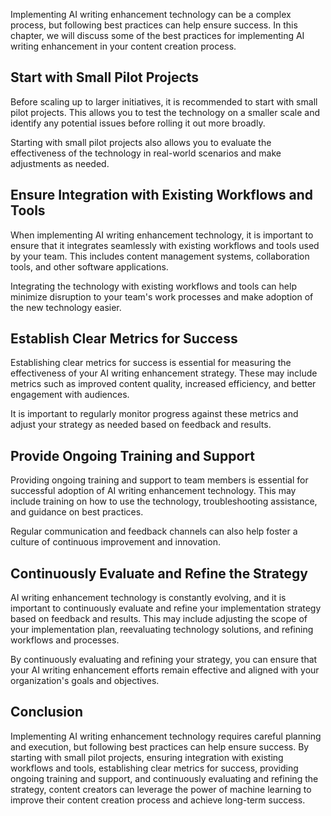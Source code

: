
Implementing AI writing enhancement technology can be a complex process, but following best practices can help ensure success. In this chapter, we will discuss some of the best practices for implementing AI writing enhancement in your content creation process.

Start with Small Pilot Projects
-------------------------------

Before scaling up to larger initiatives, it is recommended to start with small pilot projects. This allows you to test the technology on a smaller scale and identify any potential issues before rolling it out more broadly.

Starting with small pilot projects also allows you to evaluate the effectiveness of the technology in real-world scenarios and make adjustments as needed.

Ensure Integration with Existing Workflows and Tools
----------------------------------------------------

When implementing AI writing enhancement technology, it is important to ensure that it integrates seamlessly with existing workflows and tools used by your team. This includes content management systems, collaboration tools, and other software applications.

Integrating the technology with existing workflows and tools can help minimize disruption to your team's work processes and make adoption of the new technology easier.

Establish Clear Metrics for Success
-----------------------------------

Establishing clear metrics for success is essential for measuring the effectiveness of your AI writing enhancement strategy. These may include metrics such as improved content quality, increased efficiency, and better engagement with audiences.

It is important to regularly monitor progress against these metrics and adjust your strategy as needed based on feedback and results.

Provide Ongoing Training and Support
------------------------------------

Providing ongoing training and support to team members is essential for successful adoption of AI writing enhancement technology. This may include training on how to use the technology, troubleshooting assistance, and guidance on best practices.

Regular communication and feedback channels can also help foster a culture of continuous improvement and innovation.

Continuously Evaluate and Refine the Strategy
---------------------------------------------

AI writing enhancement technology is constantly evolving, and it is important to continuously evaluate and refine your implementation strategy based on feedback and results. This may include adjusting the scope of your implementation plan, reevaluating technology solutions, and refining workflows and processes.

By continuously evaluating and refining your strategy, you can ensure that your AI writing enhancement efforts remain effective and aligned with your organization's goals and objectives.

Conclusion
----------

Implementing AI writing enhancement technology requires careful planning and execution, but following best practices can help ensure success. By starting with small pilot projects, ensuring integration with existing workflows and tools, establishing clear metrics for success, providing ongoing training and support, and continuously evaluating and refining the strategy, content creators can leverage the power of machine learning to improve their content creation process and achieve long-term success.
